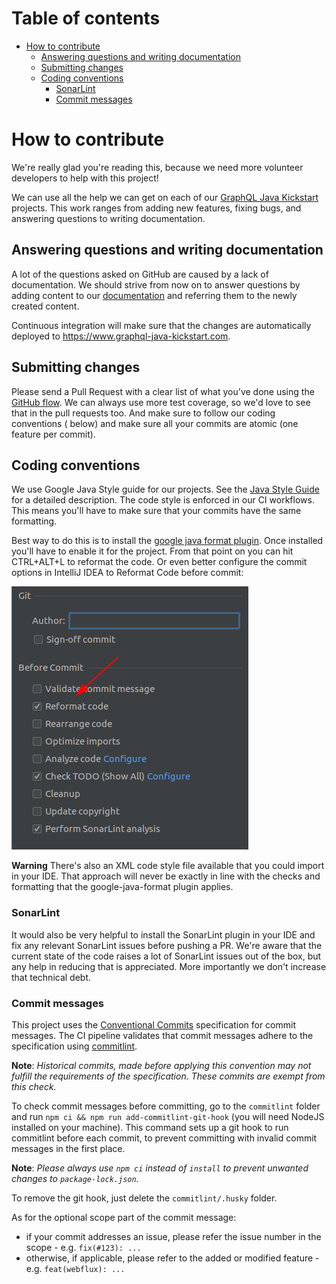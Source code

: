 <!-- START doctoc generated TOC please keep comment here to allow auto update -->
<!-- DON'T EDIT THIS SECTION, INSTEAD RE-RUN doctoc TO UPDATE -->
# Table of contents

- [How to contribute](#how-to-contribute)
  - [Answering questions and writing documentation](#answering-questions-and-writing-documentation)
  - [Submitting changes](#submitting-changes)
  - [Coding conventions](#coding-conventions)
    - [SonarLint](#sonarlint)
    - [Commit messages](#commit-messages)

<!-- END doctoc generated TOC please keep comment here to allow auto update -->

# How to contribute

We're really glad you're reading this, because we need more volunteer developers to help with this
project!

We can use all the help we can get on each of
our [GraphQL Java Kickstart](https://github.com/graphql-java-kickstart)
projects. This work ranges from adding new features, fixing bugs, and answering questions to writing
documentation.

## Answering questions and writing documentation

A lot of the questions asked on GitHub are caused by a lack of documentation. We should
strive from now on to answer questions by adding content to
our [documentation](https://github.com/graphql-java-kickstart/documentation) and referring them to
the newly created content.

Continuous integration will make sure that the changes are automatically deployed to
https://www.graphql-java-kickstart.com.

## Submitting changes

Please send a Pull Request with a clear list of what you've done using the
[GitHub flow](https://guides.github.com/introduction/flow/). We can always use more test coverage,
so we'd love to see that in the pull requests too. And make sure to follow our coding conventions (
below) and make sure all your commits are atomic
(one feature per commit).

## Coding conventions

We use Google Java Style guide for our projects. See the
[Java Style Guide](https://google.github.io/styleguide/javaguide.html) for a detailed description.
The code style is enforced in our CI workflows. This means you'll have to make sure that your
commits have the same formatting.

Best way to do this is to install the
[google java format plugin](https://plugins.jetbrains.com/plugin/8527-google-java-format). Once
installed you'll have to enable it for the project. From that point on you can hit CTRL+ALT+L to
reformat the code. Or even better configure the commit options in IntelliJ IDEA to Reformat Code
before commit:

![screenshot-reformat-code-before-commit.png](screenshot-reformat-code-before-commit.png)

**Warning**
There's also an XML code style file available that you could import in your IDE. That approach will
never be exactly in line with the checks and formatting that the google-java-format plugin applies.

### SonarLint

It would also be very helpful to install the SonarLint plugin in your IDE and fix any relevant
SonarLint issues before pushing a PR. We're aware that the current state of the code raises a lot of
SonarLint issues out of the box, but any help in reducing that is appreciated. More importantly we
don't increase that technical debt.

### Commit messages

This project uses the [Conventional Commits](https://www.conventionalcommits.org) specification for commit messages.
The CI pipeline validates that commit messages adhere to the specification using 
[commitlint](https://github.com/conventional-changelog/commitlint).

**Note**: *Historical commits, made before applying this convention may not fulfill the requirements of the 
specification. These commits are exempt from this check.*

To check commit messages before committing, go to the `commitlint` folder and run `npm ci && npm run add-commitlint-git-hook` 
(you will need NodeJS installed on your machine). This command sets up a git hook to run commitlint before each commit,
to prevent committing with invalid commit messages in the first place.

**Note**: *Please always use `npm ci` instead of `install` to prevent unwanted changes to `package-lock.json`.*

To remove the git hook, just delete the `commitlint/.husky` folder.

As for the optional scope part of the commit message:
- if your commit addresses an issue, please refer the issue number in the scope - e.g. `fix(#123): ...`
- otherwise, if applicable, please refer to the added or modified feature - e.g. `feat(webflux): ...`  

